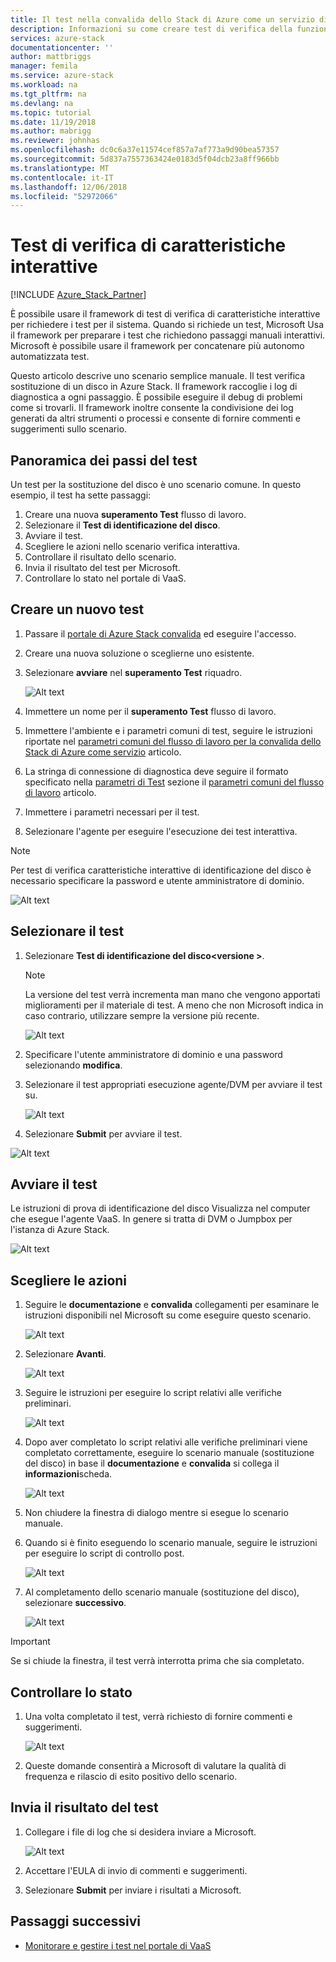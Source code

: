 ```yaml
---
title: Il test nella convalida dello Stack di Azure come un servizio di verifica di caratteristiche interattive | Microsoft Docs
description: Informazioni su come creare test di verifica della funzionalità interattiva per Azure Stack con convalida di un servizio.
services: azure-stack
documentationcenter: ''
author: mattbriggs
manager: femila
ms.service: azure-stack
ms.workload: na
ms.tgt_pltfrm: na
ms.devlang: na
ms.topic: tutorial
ms.date: 11/19/2018
ms.author: mabrigg
ms.reviewer: johnhas
ms.openlocfilehash: dc0c6a37e11574cef857a7af773a9d90bea57357
ms.sourcegitcommit: 5d837a7557363424e0183d5f04dcb23a8ff966bb
ms.translationtype: MT
ms.contentlocale: it-IT
ms.lasthandoff: 12/06/2018
ms.locfileid: "52972066"
---
```

# <a name="interactive-feature-verification-testing"></a>Test di verifica di caratteristiche interattive  

[!INCLUDE [Azure_Stack_Partner](./includes/azure-stack-partner-appliesto.md)]

È possibile usare il framework di test di verifica di caratteristiche interattive per richiedere i test per il sistema. Quando si richiede un test, Microsoft Usa il framework per preparare i test che richiedono passaggi manuali interattivi. Microsoft è possibile usare il framework per concatenare più autonomo automatizzata test.

Questo articolo descrive uno scenario semplice manuale. Il test verifica sostituzione di un disco in Azure Stack. Il framework raccoglie i log di diagnostica a ogni passaggio. È possibile eseguire il debug di problemi come si trovarli. Il framework inoltre consente la condivisione dei log generati da altri strumenti o processi e consente di fornire commenti e suggerimenti sullo scenario.

## <a name="overview-of-a-test-pass"></a>Panoramica dei passi del test

Un test per la sostituzione del disco è uno scenario comune. In questo esempio, il test ha sette passaggi:

1.  Creare una nuova **superamento Test** flusso di lavoro.
2.  Selezionare il **Test di identificazione del disco**.
3.  Avviare il test.
4.  Scegliere le azioni nello scenario verifica interattiva.
5.  Controllare il risultato dello scenario.
6.  Invia il risultato del test per Microsoft.
7.  Controllare lo stato nel portale di VaaS.

## <a name="create-a-new-test-pass"></a>Creare un nuovo test

1.  Passare il [portale di Azure Stack convalida](https://www.azurestackvalidation.com) ed eseguire l'accesso.

2.  Creare una nuova soluzione o sceglierne uno esistente.

3.  Selezionare **avviare** nel **superamento Test** riquadro.

    ![Alt text](media/azure-stack-vaas-interactive-feature-verification/image1.png)

4.  Immettere un nome per il **superamento Test** flusso di lavoro.

5.  Immettere l'ambiente e i parametri comuni di test, seguire le istruzioni riportate nel [parametri comuni del flusso di lavoro per la convalida dello Stack di Azure come servizio](azure-stack-vaas-parameters.md) articolo.

6.  La stringa di connessione di diagnostica deve seguire il formato specificato nella [parametri di Test](azure-stack-vaas-parameters.md#test-parameters) sezione il [parametri comuni del flusso di lavoro](azure-stack-vaas-parameters.md) articolo.

7.  Immettere i parametri necessari per il test.

8.  Selezionare l'agente per eseguire l'esecuzione dei test interattiva.

> [!Note]  
> Per test di verifica caratteristiche interattive di identificazione del disco è necessario specificare la password e utente amministratore di dominio.

![Alt text](media/azure-stack-vaas-interactive-feature-verification/image2.png)

## <a name="select-the-test"></a>Selezionare il test

1.  Selezionare **Test di identificazione del disco\<versione >**.

    > [!Note]  
    > La versione del test verrà incrementa man mano che vengono apportati miglioramenti per il materiale di test. A meno che non Microsoft indica in caso contrario, utilizzare sempre la versione più recente.

    ![Alt text](media/azure-stack-vaas-interactive-feature-verification/image4.png)

2.  Specificare l'utente amministratore di dominio e una password selezionando **modifica**.

3.  Selezionare il test appropriati esecuzione agente/DVM per avviare il test su.

    ![Alt text](media/azure-stack-vaas-interactive-feature-verification/image5.png)

4.  Selezionare **Submit** per avviare il test.

![Alt text](media/azure-stack-vaas-interactive-feature-verification/image6.png)

## <a name="start-the-test"></a>Avviare il test

Le istruzioni di prova di identificazione del disco Visualizza nel computer che esegue l'agente VaaS. In genere si tratta di DVM o Jumpbox per l'istanza di Azure Stack.

![Alt text](media/azure-stack-vaas-interactive-feature-verification/image8.png)

## <a name="choose-the-actions"></a>Scegliere le azioni

1.  Seguire le **documentazione** e **convalida** collegamenti per esaminare le istruzioni disponibili nel Microsoft su come eseguire questo scenario.

    ![Alt text](media/azure-stack-vaas-interactive-feature-verification/image9.png)

2.  Selezionare **Avanti**.

    ![Alt text](media/azure-stack-vaas-interactive-feature-verification/image10.png)

3.  Seguire le istruzioni per eseguire lo script relativi alle verifiche preliminari.

    ![Alt text](media/azure-stack-vaas-interactive-feature-verification/image11.png)

4.  Dopo aver completato lo script relativi alle verifiche preliminari viene completato correttamente, eseguire lo scenario manuale (sostituzione del disco) in base il **documentazione** e **convalida** si collega il **informazioni**scheda.

    ![Alt text](media/azure-stack-vaas-interactive-feature-verification/image12.png)

5.  Non chiudere la finestra di dialogo mentre si esegue lo scenario manuale.

6.  Quando si è finito eseguendo lo scenario manuale, seguire le istruzioni per eseguire lo script di controllo post.

    ![Alt text](media/azure-stack-vaas-interactive-feature-verification/image13.png)

7.  Al completamento dello scenario manuale (sostituzione del disco), selezionare **successivo**.

    ![Alt text](media/azure-stack-vaas-interactive-feature-verification/image14.png)

> [!Important]  
> Se si chiude la finestra, il test verrà interrotta prima che sia completato.

## <a name="check-the-status"></a>Controllare lo stato

1.  Una volta completato il test, verrà richiesto di fornire commenti e suggerimenti.

    ![Alt text](media/azure-stack-vaas-interactive-feature-verification/image15.png)

2.  Queste domande consentirà a Microsoft di valutare la qualità di frequenza e rilascio di esito positivo dello scenario.

## <a name="send-the-test-result"></a>Invia il risultato del test

1.  Collegare i file di log che si desidera inviare a Microsoft.

    ![Alt text](media/azure-stack-vaas-interactive-feature-verification/image16.png)

2.  Accettare l'EULA di invio di commenti e suggerimenti.

3.  Selezionare **Submit** per inviare i risultati a Microsoft.

## <a name="next-steps"></a>Passaggi successivi

- [Monitorare e gestire i test nel portale di VaaS](azure-stack-vaas-monitor-test.md)
